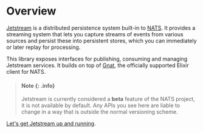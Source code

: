 # Overview

[Jetstream](https://docs.nats.io/nats-concepts/jetstream) is a distributed persistence system
built-in to [NATS](https://nats.io/). It provides a streaming system that lets you capture streams
of events from various sources and persist these into persistent stores, which you can immediately
or later replay for processing.

This library exposes interfaces for publishing, consuming and managing Jetstream services. It builds
on top of [Gnat](https://hex.pm/packages/gnat), the officially supported Elixir client for NATS.

> #### Note {: .info}
>
> Jetstream is currently considered a **beta** feature of the NATS project, it is not available
> by default. Any APIs you see here are liable to change in a way that is outside the normal
> versioning scheme.

[Let's get Jetstream up and running](./getting_started.md).

